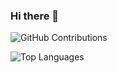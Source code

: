 ### Hi there 👋

<!--
**Nik0Sp/Nik0Sp** is a ✨ _special_ ✨ repository because its `` (this file) appears on your GitHub profile.




Here are some ideas to get you started:

- 🔭 I’m currently working on ...
- 🌱 I’m currently learning ...
- 👯 I’m looking to collaborate on ...
- 🤔 I’m looking for help with ...
- 💬 Ask me about ...
- 📫 How to reach me: ...
- 😄 Pronouns: ...
- ⚡ Fun fact: ...
--> 



![GitHub Contributions](https://github-readme-streak-stats.herokuapp.com/?user=Nik0Sp&theme=radical)

![Top Languages](https://github-readme-stats.vercel.app/api/top-langs/?username=Nik0Sp&layout=compact&theme=radical)

